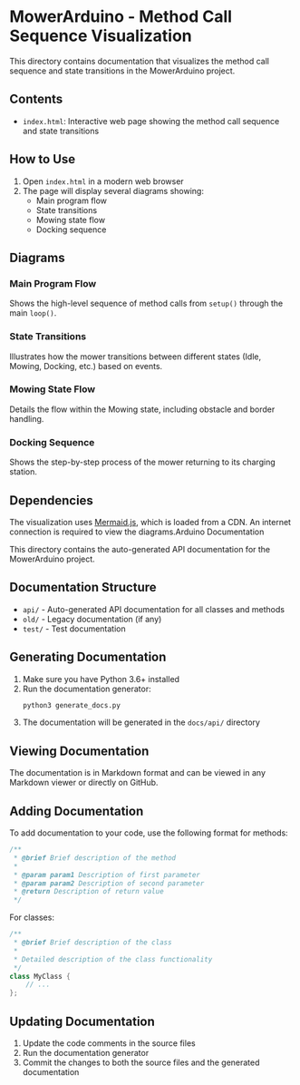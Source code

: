 # MowerArduino - Method Call Sequence Visualization

This directory contains documentation that visualizes the method call sequence and state transitions in the MowerArduino project.

## Contents

- `index.html`: Interactive web page showing the method call sequence and state transitions

## How to Use

1. Open `index.html` in a modern web browser
2. The page will display several diagrams showing:
   - Main program flow
   - State transitions
   - Mowing state flow
   - Docking sequence

## Diagrams

### Main Program Flow
Shows the high-level sequence of method calls from `setup()` through the main `loop()`.

### State Transitions
Illustrates how the mower transitions between different states (Idle, Mowing, Docking, etc.) based on events.

### Mowing State Flow
Details the flow within the Mowing state, including obstacle and border handling.

### Docking Sequence
Shows the step-by-step process of the mower returning to its charging station.

## Dependencies

The visualization uses [Mermaid.js](https://mermaid.js.org/), which is loaded from a CDN. An internet connection is required to view the diagrams.Arduino Documentation

This directory contains the auto-generated API documentation for the MowerArduino project.

## Documentation Structure

- `api/` - Auto-generated API documentation for all classes and methods
- `old/` - Legacy documentation (if any)
- `test/` - Test documentation

## Generating Documentation

1. Make sure you have Python 3.6+ installed
2. Run the documentation generator:
   ```bash
   python3 generate_docs.py
   ```
3. The documentation will be generated in the `docs/api/` directory

## Viewing Documentation

The documentation is in Markdown format and can be viewed in any Markdown viewer or directly on GitHub.

## Adding Documentation

To add documentation to your code, use the following format for methods:

```cpp
/**
 * @brief Brief description of the method
 * 
 * @param param1 Description of first parameter
 * @param param2 Description of second parameter
 * @return Description of return value
 */
```

For classes:

```cpp
/**
 * @brief Brief description of the class
 * 
 * Detailed description of the class functionality
 */
class MyClass {
    // ...
};
```

## Updating Documentation

1. Update the code comments in the source files
2. Run the documentation generator
3. Commit the changes to both the source files and the generated documentation
